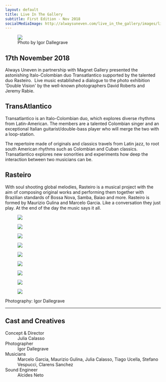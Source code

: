 ```yaml
---
layout: default
title: Live In The Gallery
subtitle: First Edition - Nov 2018
socialMediaImage: http://alwaysuneven.com/live_in_the_gallery/images/live_in_the_gallery_1_edition.jpg
---
```


<figure class="figure float-right ml-3 mb-3">
  <img class="img-fluid" src="images/live_in_the_gallery_side.jpg" />
  <figcaption class="figure-caption mt-1">Photo by Igor Dallegrave</figcaption>
</figure>

## 17th November 2018 

Always Uneven in partnership with Magnet Gallery presented the astonishing Italo-Colombian duo Transatlantico supported by the talented duo Rasteiro.  Live music established a dialogue to the photo exhibition 'Double Vision' by the well-known photographers David Roberts and Jeremy Rabie. 

## TransAtlantico

Transatlantico is an Italo-Colombian duo, which explores diverse rhythms from Latin-American. The members are a talented Colombian singer and an exceptional Italian guitarist/double-bass player who will merge the two with a loop-station. 

The repertoire made of originals and classics travels from Latin jazz, to root south American rhythms such as Colombian and Cuban classics. Transatlantico explores new sonorities and experiments how deep the interaction between two musicians can be.

## Rasteiro

With soul shooting global melodies, Rasteiro is a musical project with the aim of composing original works and performing them together with Brazilian standards of Bossa Nova, Samba, Baiao and more. Rasteiro is formed by Maurizio Gulina and Marcelo Garcia. Like a conversation they just play. At the end of the day the music says it all.
   

<div class="row">
  <figure class=" col-lg-12 col-md-12">
      <img class="img-fluid w-100" src="images/live_in_the_gallery_crowd.jpg">
  </figure>
  <figure class=" col-lg-6 col-md-6">
      <img class="img-fluid" src="images/live_in_the_gallery_1.jpg">
  </figure>
  <figure class=" col-lg-6 col-md-6">
      <img class="img-fluid" src="images/live_in_the_gallery_2.jpg">
  </figure>
  <figure class=" col-lg-6 col-md-6">
      <img class="img-fluid" src="images/live_in_the_gallery_3.jpg">
  </figure>
  <figure class=" col-lg-6 col-md-6">
      <img class="img-fluid" src="images/live_in_the_gallery_4.jpg">
  </figure>
  <figure class=" col-lg-6 col-md-6">
      <img class="img-fluid" src="images/live_in_the_gallery_5.jpg">
  </figure>
  <figure class=" col-lg-6 col-md-6">
      <img class="img-fluid" src="images/live_in_the_gallery_6.jpg">
  </figure>
  <figure class=" col-lg-6 col-md-6">
      <img class="img-fluid" src="images/live_in_the_gallery_7.jpg">
  </figure>
  <figure class=" col-lg-6 col-md-6">
      <img class="img-fluid" src="images/live_in_the_gallery_8.jpg">
  </figure>
  <div class="col-12">
    <p class="lead">
      Photography: Igor Dallegrave
    </p>
  </div>
</div>


<hr>    
 <h2 class="content-subhead">Cast and Creatives</h2>     

<dl class="row">
  <dt class="col-6">Concept &amp; Director</dt>
  <dd class="col-6">Julia Calasso</dd>

  <dt class="col-6">Photographer</dt>
  <dd class="col-6">Igor Dallegrave</dd>

  <dt class="col-6">Musicians</dt>
  <dd class="col-6">Marcelo Garcia, Maurizio Gulina, Julia Calasso, Tiago Ucella, Stefano Vespucci, Clarens Sanchez</dd>

  <dt class="col-6">Sound Engineer</dt>
  <dd class="col-6">Alcides Neto</dd>

</dl>

